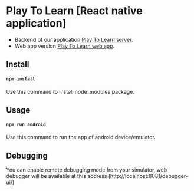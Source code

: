 Play To Learn [React native application]
===

* Backend of our application [Play To Learn server](https://github.com/kaayso/quizz).
* Web app version [Play To Learn web app](https://github.com/MedMoctar/Projet-Quiz).

## Install

#### `npm install`
Use this command to install node_modules package.

## Usage

#### `npm run android`
Use this command to run the app of android device/emulator.

## Debugging

You can enable remote debugging mode from your simulator, web debugger will be available at this address (http://localhost:8081/debugger-ui/)
